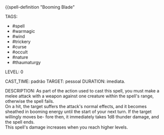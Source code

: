 {{spell-definition "Booming Blade"

TAGS:
- #spell
- #warmagic
- #wind
- #trickery
- #curse
- #occult
- #nature
- #thaumaturgy

LEVEL: 0

CAST_TIME: padrão
TARGET: pessoal
DURATION: imediata.

DESCRIPTION:
As part of the action used to cast this spell, you must make a melee attack with a weapon against one creature within the spell's range, otherwise the spell fails.  
On a hit, the target suffers the attack's normal effects, and it becomes sheathed in booming energy until the start of your next turn. If the target willingly moves be- fore then, it immediately takes 1d8 thunder damage, and the spell ends.  
This spell's damage increases when you reach higher levels. 
